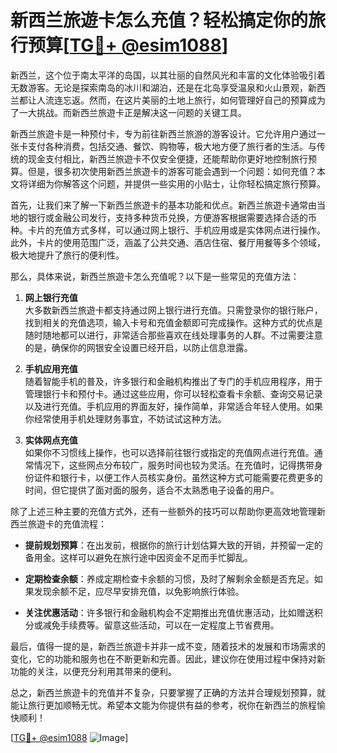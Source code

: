 # 新西兰旅遊卡怎么充值？轻松搞定你的旅行预算[[TG💪+ @esim1088](https://t.me/s/esim1088)]

新西兰，这个位于南太平洋的岛国，以其壮丽的自然风光和丰富的文化体验吸引着无数游客。无论是探索南岛的冰川和湖泊，还是在北岛享受温泉和火山景观，新西兰都让人流连忘返。然而，在这片美丽的土地上旅行，如何管理好自己的预算成为了一大挑战。而新西兰旅遊卡正是解决这一问题的关键工具。

新西兰旅遊卡是一种预付卡，专为前往新西兰旅游的游客设计。它允许用户通过一张卡支付各种消费，包括交通、餐饮、购物等，极大地方便了旅行者的生活。与传统的现金支付相比，新西兰旅遊卡不仅安全便捷，还能帮助你更好地控制旅行预算。但是，很多初次使用新西兰旅遊卡的游客可能会遇到一个问题：如何充值？本文将详细为你解答这个问题，并提供一些实用的小贴士，让你轻松搞定旅行预算。

首先，让我们来了解一下新西兰旅遊卡的基本功能和优点。新西兰旅遊卡通常由当地的银行或金融公司发行，支持多种货币兑换，方便游客根据需要选择合适的币种。卡片的充值方式多样，可以通过网上银行、手机应用或是实体网点进行操作。此外，卡片的使用范围广泛，涵盖了公共交通、酒店住宿、餐厅用餐等多个领域，极大地提升了旅行的便利性。

那么，具体来说，新西兰旅遊卡怎么充值呢？以下是一些常见的充值方法：

1. **网上银行充值**  
   大多数新西兰旅遊卡都支持通过网上银行进行充值。只需登录你的银行账户，找到相关的充值选项，输入卡号和充值金额即可完成操作。这种方式的优点是随时随地都可以进行，非常适合那些喜欢在线处理事务的人群。不过需要注意的是，确保你的网银安全设置已经开启，以防止信息泄露。

2. **手机应用充值**  
   随着智能手机的普及，许多银行和金融机构推出了专门的手机应用程序，用于管理银行卡和预付卡。通过这些应用，你可以轻松查看卡余额、查询交易记录以及进行充值。手机应用的界面友好，操作简单，非常适合年轻人使用。如果你经常使用手机处理财务事宜，不妨试试这种方法。

3. **实体网点充值**  
   如果你不习惯线上操作，也可以选择前往银行或指定的充值网点进行充值。通常情况下，这些网点分布较广，服务时间也较为灵活。在充值时，记得携带身份证件和银行卡，以便工作人员核实身份。虽然这种方式可能需要花费更多的时间，但它提供了面对面的服务，适合不太熟悉电子设备的用户。

除了上述三种主要的充值方式外，还有一些额外的技巧可以帮助你更高效地管理新西兰旅遊卡的充值流程：

- **提前规划预算**：在出发前，根据你的旅行计划估算大致的开销，并预留一定的备用金。这样可以避免在旅行途中因资金不足而手忙脚乱。
  
- **定期检查余额**：养成定期检查卡余额的习惯，及时了解剩余金额是否充足。如果发现余额不足，应尽早安排充值，以免影响旅行体验。

- **关注优惠活动**：许多银行和金融机构会不定期推出充值优惠活动，比如赠送积分或减免手续费等。留意这些活动，可以在一定程度上节省费用。

最后，值得一提的是，新西兰旅遊卡并非一成不变，随着技术的发展和市场需求的变化，它的功能和服务也在不断更新和完善。因此，建议你在使用过程中保持对新功能的关注，以便充分利用其带来的便利。

总之，新西兰旅遊卡的充值并不复杂，只要掌握了正确的方法并合理规划预算，就能让旅行更加顺畅无忧。希望本文能为你提供有益的参考，祝你在新西兰的旅程愉快顺利！

[[TG💪+ @esim1088](https://t.me/s/esim1088) ![Image](https://i.postimg.cc/4NQfJmqS/Snipaste-2025-05-13-00-14-12.png)]